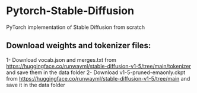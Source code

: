 # Pytorch-Stable-Diffusion
PyTorch implementation of Stable Diffusion from scratch

## Download weights and tokenizer files:
1- Download vocab.json and merges.txt from https://huggingface.co/runwayml/stable-diffusion-v1-5/tree/main/tokenizer and save them in the data folder
2- Download v1-5-pruned-emaonly.ckpt from https://huggingface.co/runwayml/stable-diffusion-v1-5/tree/main and save it in the data folder
